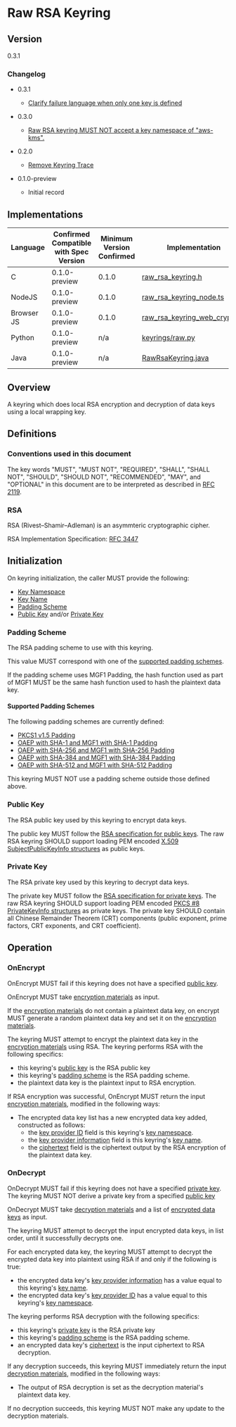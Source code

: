 [//]: # "Copyright Amazon.com Inc. or its affiliates. All Rights Reserved."
[//]: # "SPDX-License-Identifier: CC-BY-SA-4.0"

# Raw RSA Keyring

## Version

0.3.1

### Changelog

- 0.3.1

  - [Clarify failure language when only one key is defined](https://github.com/awslabs/aws-encryption-sdk-specification/issues/91)

- 0.3.0

  - [Raw RSA keyring MUST NOT accept a key namespace of "aws-kms".](https://github.com/awslabs/aws-encryption-sdk-specification/issues/101)

- 0.2.0

  - [Remove Keyring Trace](../changes/2020-05-13_remove-keyring-trace/change.md)

- 0.1.0-preview

  - Initial record

## Implementations

| Language   | Confirmed Compatible with Spec Version | Minimum Version Confirmed | Implementation                                                                                                                                                      |
| ---------- | -------------------------------------- | ------------------------- | ------------------------------------------------------------------------------------------------------------------------------------------------------------------- |
| C          | 0.1.0-preview                          | 0.1.0                     | [raw_rsa_keyring.h](https://github.com/aws/aws-encryption-sdk-c/blob/master/include/aws/cryptosdk/raw_rsa_keyring.h)                                                |
| NodeJS     | 0.1.0-preview                          | 0.1.0                     | [raw_rsa_keyring_node.ts](https://github.com/awslabs/aws-encryption-sdk-javascript/blob/master/modules/raw-rsa-keyring-node/src/raw_rsa_keyring_node.ts)            |
| Browser JS | 0.1.0-preview                          | 0.1.0                     | [raw_rsa_keyring_web_crypto.ts](https://github.com/aws/aws-encryption-sdk-javascript/blob/master/modules/raw-rsa-keyring-browser/src/raw_rsa_keyring_web_crypto.ts) |
| Python     | 0.1.0-preview                          | n/a                       | [keyrings/raw.py](https://github.com/aws/aws-encryption-sdk-python/blob/master/src/aws_encryption_sdk/keyrings/raw.py)                                              |
| Java       | 0.1.0-preview                          | n/a                       | [RawRsaKeyring.java](https://github.com/aws/aws-encryption-sdk-java/blob/master/src/main/java/com/amazonaws/encryptionsdk/keyrings/RawRsaKeyring.java)              |

## Overview

A keyring which does local RSA encryption and decryption of data keys using a local wrapping key.

## Definitions

### Conventions used in this document

The key words "MUST", "MUST NOT", "REQUIRED", "SHALL", "SHALL NOT", "SHOULD", "SHOULD NOT", "RECOMMENDED", "MAY", and "OPTIONAL"
in this document are to be interpreted as described in [RFC 2119](https://tools.ietf.org/html/rfc2119).

### RSA

RSA (Rivest–Shamir–Adleman) is an asymmteric cryptographic cipher.

RSA Implementation Specification: [RFC 3447](https://tools.ietf.org/html/rfc8017)

## Initialization

On keyring initialization,
the caller MUST provide the following:

- [Key Namespace](./keyring-interface.md#key-namespace)
- [Key Name](./keyring-interface.md#key-name)
- [Padding Scheme](#padding-scheme)
- [Public Key](#public-key) and/or [Private Key](#private-key)

### Padding Scheme

The RSA padding scheme to use with this keyring.

This value MUST correspond with one of the [supported padding schemes](#supported-padding-schemes).

If the padding scheme uses MGF1 Padding, the hash function used as part of MGF1 MUST be the same hash function
used to hash the plaintext data key.

#### Supported Padding Schemes

The following padding schemes are currently defined:

- [PKCS1 v1.5 Padding](https://tools.ietf.org/html/rfc8017#section-7.2)
- [OAEP with SHA-1 and MGF1 with SHA-1 Padding](https://tools.ietf.org/html/rfc8017#section-7.1)
- [OAEP with SHA-256 and MGF1 with SHA-256 Padding](https://tools.ietf.org/html/rfc8017#section-7.1)
- [OAEP with SHA-384 and MGF1 with SHA-384 Padding](https://tools.ietf.org/html/rfc8017#section-7.1)
- [OAEP with SHA-512 and MGF1 with SHA-512 Padding](https://tools.ietf.org/html/rfc8017#section-7.1)

This keyring MUST NOT use a padding scheme outside those defined above.

### Public Key

The RSA public key used by this keyring to encrypt data keys.

The public key MUST follow the [RSA specification for public keys](#rsa).
The raw RSA keyring SHOULD support loading PEM encoded [X.509 SubjectPublicKeyInfo structures](#https://tools.ietf.org/html/rfc5280#section-4.1)
as public keys.

### Private Key

The RSA private key used by this keyring to decrypt data keys.

The private key MUST follow the [RSA specification for private keys](#rsa).
The raw RSA keyring SHOULD support loading PEM encoded [PKCS #8 PrivateKeyInfo structures](#https://tools.ietf.org/html/rfc5958#section-2)
as private keys.
The private key SHOULD contain all Chinese Remainder Theorem (CRT) components (public exponent, prime factors, CRT exponents, and CRT coefficient).

## Operation

### OnEncrypt

OnEncrypt MUST fail if this keyring does not have a specified [public key](#public-key).

OnEncrypt MUST take [encryption materials](structures.md#encryption-materials) as input.

If the [encryption materials](structures.md#encryption-materials) do not contain a plaintext data key,
on encrypt MUST generate a random plaintext data key and set it on the [encryption materials](structures.md#encryption-materials).

The keyring MUST attempt to encrypt the plaintext data key in the
[encryption materials](structures.md#encryption-materials) using RSA.
The keyring performs RSA with the following specifics:

- this keyring's [public key](#public-key) is the RSA public key
- this keyring's [padding scheme](#supported-padding-schemes) is the RSA padding scheme.
- the plaintext data key is the plaintext input to RSA encryption.

If RSA encryption was successful, OnEncrypt MUST return the input
[encryption materials](structures.md#encryption-materials), modified in the following ways:

- The encrypted data key list has a new encrypted data key added, constructed as follows:
  - the [key provider ID](structures.md#key-provider-id) field is this keyring's [key namespace](#key-namespace).
  - the [key provider information](structures.md#key-provider-information) field is this keyring's [key name](#key-name).
  - the [ciphertext](structures.md#ciphertext) field is the ciphertext output by
    the RSA encryption of the plaintext data key.

### OnDecrypt

OnDecrypt MUST fail if this keyring does not have a specified [private key](#private-key).
The keyring MUST NOT derive a private key from a specified [public key](#public-key)

OnDecrypt MUST take [decryption materials](structures.md#decryption-materials) and
a list of [encrypted data keys](structures.md#encrypted-data-key) as input.

The keyring MUST attempt to decrypt the input encrypted data keys, in list order, until it successfully decrypts one.

For each encrypted data key, the keyring MUST attempt to decrypt the encrypted data key into plaintext
using RSA if and only if the following is true:

- the encrypted data key's [key provider information](structures.md#key-provider-information)
  has a value equal to this keyring's [key name](#key-name).
- the encrypted data key's [key provider ID](structures.md#key-provider-id) has a value equal to
  this keyring's [key namespace](#key-namespace).

The keyring performs RSA decryption with the following specifics:

- this keyring's [private key](#private-key) is the RSA private key
- this keyring's [padding scheme](#supported-padding-schemes) is the RSA padding scheme.
- an encrypted data key's [ciphertext](structures.md#ciphertext) is the input ciphertext to RSA decryption.

If any decryption succeeds, this keyring MUST immediately return the input
[decryption materials](structures.md#decryption-materials), modified in the following ways:

- The output of RSA decryption is set as the decryption material's plaintext data key.

If no decryption succeeds, this keyring MUST NOT make any update to the decryption materials.
